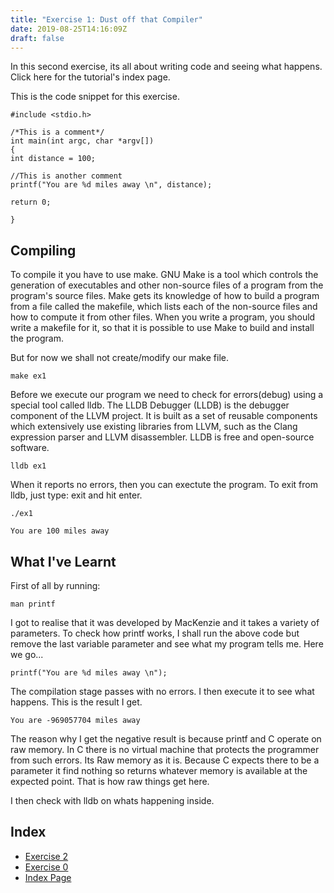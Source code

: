 ```yaml
---
title: "Exercise 1: Dust off that Compiler"
date: 2019-08-25T14:16:09Z
draft: false
---
```

In this second exercise, its all about writing code and seeing what happens.
Click here for the tutorial's index page.

This is the code snippet for this exercise.

```
#include <stdio.h>

/*This is a comment*/
int main(int argc, char *argv[])
{
int distance = 100;

//This is another comment
printf("You are %d miles away \n", distance);

return 0;

}

```

## Compiling

To compile it you have to use make. GNU Make is a tool which controls the generation of executables and other non-source files of a program from the program's source files. Make gets its knowledge of how to build a program from a file called the makefile, which lists each of the non-source files and how to compute it from other files. When you write a program, you should write a makefile for it, so that it is possible to use Make to build and install the program.

But for now we shall not create/modify our make file.

```
make ex1
```
Before we execute our program we need to check for errors(debug) using a special tool called lldb. The LLDB Debugger (LLDB) is the debugger component of the LLVM project. It is built as a set of reusable components which extensively use existing libraries from LLVM, such as the Clang expression parser and LLVM disassembler. LLDB is free and open-source software.

```
lldb ex1
```
When it reports no errors, then you can exectute the program. To exit from lldb, just type: exit and hit enter.

```
./ex1

You are 100 miles away
```

## What I've Learnt

First of all by running:

```
man printf
```
I got to realise that it was developed by MacKenzie and it takes a variety of parameters. To check how printf works, I shall run the above
code but remove the last variable parameter and see what my program tells me. Here we go...

```
printf("You are %d miles away \n");
```
The compilation stage passes with no errors. I then execute it to see what happens. This is the result I get.

```
You are -969057704 miles away
```
The reason why I get the negative result is because printf and C operate on raw memory. In C there is no virtual machine
that protects the programmer from such errors. Its Raw memory as it is. Because C expects there to be a parameter it find
nothing so returns whatever memory is available at the expected point. That is how raw things get here.

I then check with lldb on whats happening inside.

## Index

* [Exercise 2](https://www.wilfred.githuka.com/posts/ex2/)
* [Exercise 0](https://www.wilfred.githuka.com/posts/ex0/)
* [Index Page](https://www.wilfred.githuka.com/posts/lcthw-index/)
